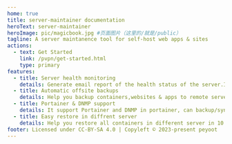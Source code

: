 ```yaml
---
home: true
title: server-maintainer documentation
heroText: server-maintainer
heroImage: pic/magicbook.jpg #页面图片（这里的/就是/public）
tagline: A server maintanence tool for self-host web apps & sites
actions:
  - text: Get Started
    link: /pvpn/get-started.html
    type: primary
features:
  - title: Server health monitoring
    details: Generate email report of the health status of the server.Including hard disk and memory, CPU utilization,etc.
  - title: Automatic offsite backups
    details: Help you backup containers,websites & apps to remote server automatically 
  - title: Portainer & DNMP support
    details: It support Portainer and DNMP in portainer, can backup/sync whole container volumes and backup websites & database of dnmp as well.
  - title: Easy restore in diffrent server
    details: Help you restore all containers in different server in 10 minutes.
footer: Licensed under CC-BY-SA 4.0 | Copyleft © 2023-present peyoot
---
```

